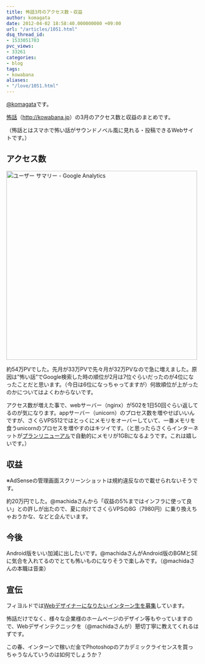 ```yaml
---
title: 怖話3月のアクセス数・収益
author: komagata
date: 2012-04-02 18:58:40.000000000 +09:00
url: "/articles/1051.html"
dsq_thread_id:
- 1533051703
pvc_views:
- 33261
categories:
- blog
tags:
- kowabana
aliases:
- "/love/1051.html"
---
```

[@komagata][1]です。

<a href="http://kowabana.jp" title="怖話" target="_blank">怖話</a>（<a href="http://kowabana.jp" title="怖話" target="_blank">http://kowabana.jp</a>）の3月のアクセス数と収益のまとめです。

（怖話とはスマホで怖い話がサウンドノベル風に見れる・投稿できるWebサイトです。）

## アクセス数


  <a href="http://www.flickr.com/photos/komagata/6892090412/" title="ユーザー サマリー - Google Analytics by komagata, on Flickr"><img src="http://farm8.staticflickr.com/7180/6892090412_cf4ee62f56.jpg" width="500" height="494" alt="ユーザー サマリー - Google Analytics" /></a>


約54万PVでした。先月が33万PVで先々月が32万PVなので急に増えました。原因は&#8221;怖い話&#8221;でGoogle検索した時の順位が2月は7位ぐらいだったのが4位になったことだと思います。（今日は6位になっちゃってますが）何故順位が上がったのかについてはよくわからないです。

アクセス数が増えた事で、webサーバー（nginx）が502を1日50回ぐらい返してるのが気になります。appサーバー（unicorn）のプロセス数を増やせばいいんですが、さくらVPS512ではとっくにメモリをオーバーしていて、一番メモリを食うunicornのプロセスを増やすのはキツイです。（と思ったらさくらインターネットが[プランリニューアル][2]で自動的にメモリが1GBになるようです。これは嬉しいです。）

## 収益

※AdSenseの管理画面スクリーンショットは規約違反なので載せられないそうです。

約20万円でした。@machidaさんから「収益の5%まではインフラに使って良い」との許しが出たので、夏に向けてさくらVPSの8G（7980円）に乗り換えちゃおうかな、などと企んでいます。

## 今後

Android版をいい加減に出したいです。@machidaさんがAndroid版のBGMとSEに気合を入れてるのでとても怖いものになりそうで楽しみです。（@machidaさんの本職は音楽）

## 宣伝

フィヨルドでは[Webデザイナーになりたいインターン生を募集][3]しています。

怖話だけでなく、様々な企業様のホームページのデザイン等もやっていますので、Webデザインテクニックを（@machidaさんが）懇切丁寧に教えてくれるはずです。

この春、インターンで稼いだ金でPhotoshopのアカデミックライセンスを買っちゃうなんていうのは如何でしょうか？

 [1]: http://twitter.com/komagata
 [2]: http://www.sakura.ad.jp/press/2012/0321_vps.html
 [3]: http://fjord.jp/love/1036.html
